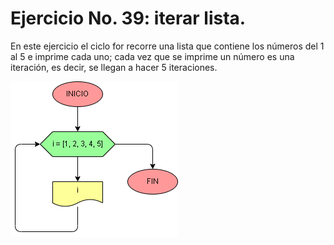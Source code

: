 # Ejercicio No. 39: iterar lista.

En este ejercicio el ciclo for recorre una lista que contiene los números del 1 al 5 e imprime cada uno; cada vez que se imprime un número es una iteración, es decir, se llegan a hacer 5 iteraciones.

![Diagrama](diagrama.png "diagrama de flujo")